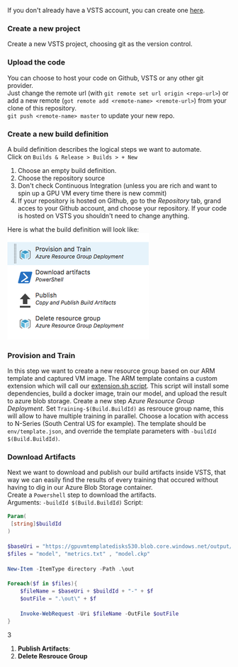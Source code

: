 If you don't already have a VSTS account, you can create one [here](www.visualstudio.com).

### Create a new project
Create a new VSTS project, choosing git as the version control.

### Upload the code
You can choose to host your code on Github, VSTS or any other git provider.  
Just change the remote url (with `git remote set url origin <repo-url>`) or add a new remote (`got remote add <remote-name> <remote-url>`) from your clone of this repository.   
`git push <remote-name> master` to update your new repo.

### Create a new build definition 
A build definition describes the logical steps we want to automate.  
Click on `Builds & Release > Builds > + New`  

1. Choose an empty build definition.
1. Choose the repository source
1. Don't check Continuous Integration (unless you are rich and want to spin up a GPU VM every time there is new commit)
1. If your repository is hosted on Github, go to the *Repository* tab, grand acces to your Github account, and choose your repository. If your code is hosted on VSTS you shouldn't need to change anything.

Here is what the build definition will look like:  
![](/doc/images/04.png)

### Provision and Train    

In this step we want to create a new resource group based on our ARM template and captured VM image. The ARM template contains a custom extension which will call our [extension.sh script](https://github.com/wbuchwalter/on-demand-training-cntk/blob/master/env/extension.sh). This script will install some dependencies, build a docker image, train our model, and upload the result to azure blob storage.
Create a new step *Azure Resource Group Deployment*. Set `Training-$(Build.BuildId)` as resrouce group name, this will allow to have multiple training in parallel. Choose a location with access to N-Series (South Central US for example). The template should be `env/template.json`, and override the template parameters with `-buildId $(Build.BuildId)`.


### Download Artifacts   

Next we want to download and publish our build artifacts inside VSTS, that way we can easily find the results of every training that occured without having to dig in our Azure Blob Storage container.  
Create a `Powershell` step to download the artifacts.  
Arguments: `-buildId $(Build.BuildId)`
Script: 
```Powershell
Param(
 [string]$buildId
)

$baseUri = "https://gpuvmtemplatedisks530.blob.core.windows.net/output/"
$files = "model", "metrics.txt" , "model.ckp" 

New-Item -ItemType directory -Path .\out

Foreach($f in $files){
    $fileName = $baseUri + $buildId + "-" + $f
    $outFile = ".\out\" + $f 
   
    Invoke-WebRequest -Uri $fileName -OutFile $outFile
}
```

3
1. __Publish Artifacts__:
1. __Delete Resrouce Group__

